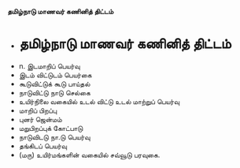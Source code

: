 **தமிழ்நாடு மாணவர் கணினித் திட்டம்**
- # தமிழ்நாடு மாணவர் கணினித் திட்டம்
- n. இடமாறிப் பெயர்வு
- இடம் விட்டுடம் பெயர்கை
- கூடுவிட்டுக் கூடு பாய்தல்
- நாடுவிட்டு நாடு செல்கை
- உயிர்நிலை வகையில் உடல் விட்டு உடல் மாற்றுப் பெயர்வு
- மாறிப் பிறப்பு
- புனர் ஜென்மம்
- மறுபிறப்புக் கோட்பாடு
- நாடுவிடடு நா.டு பெயர்வு
- தங்கிடப் பெயர்வு
- (மரு) உயிர்மங்களின் வகையில் சவ்வூடு பரவுகை.

